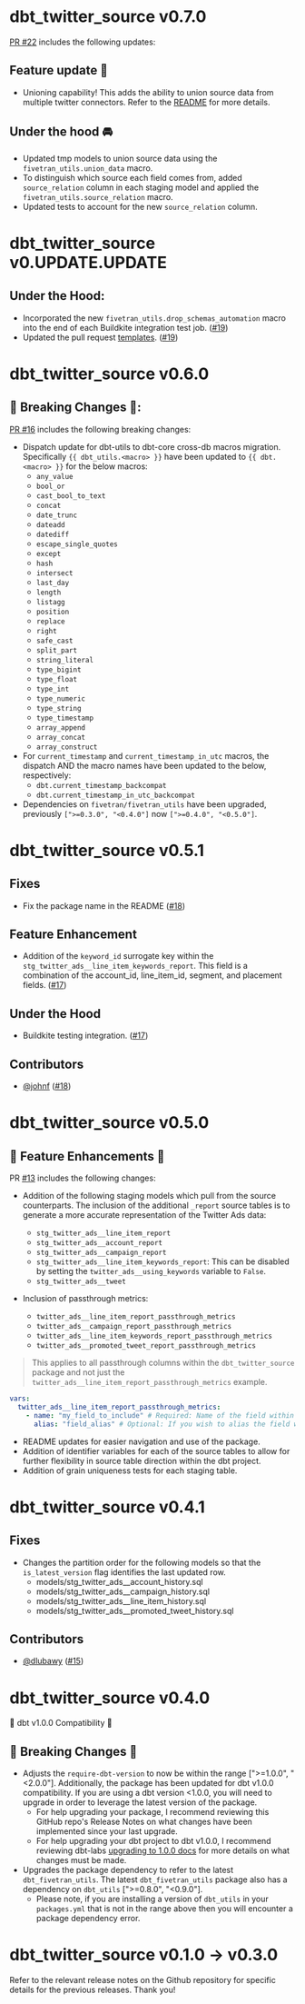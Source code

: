 # dbt_twitter_source v0.7.0
[PR #22](https://github.com/fivetran/dbt_twitter_source/pull/22) includes the following updates:
## Feature update 🎉
- Unioning capability! This adds the ability to union source data from multiple twitter connectors. Refer to the [README](https://github.com/fivetran/dbt_twitter_source/blob/main/README.md) for more details.

## Under the hood 🚘
- Updated tmp models to union source data using the `fivetran_utils.union_data` macro. 
- To distinguish which source each field comes from, added `source_relation` column in each staging model and applied the `fivetran_utils.source_relation` macro.
- Updated tests to account for the new `source_relation` column.

# dbt_twitter_source v0.UPDATE.UPDATE

## Under the Hood:
- Incorporated the new `fivetran_utils.drop_schemas_automation` macro into the end of each Buildkite integration test job. ([#19](https://github.com/fivetran/dbt_twitter_source/pull/19))
- Updated the pull request [templates](/.github). ([#19](https://github.com/fivetran/dbt_twitter_source/pull/19))
# dbt_twitter_source v0.6.0

## 🚨 Breaking Changes 🚨:
[PR #16](https://github.com/fivetran/dbt_twitter_source/pull/16) includes the following breaking changes:
- Dispatch update for dbt-utils to dbt-core cross-db macros migration. Specifically `{{ dbt_utils.<macro> }}` have been updated to `{{ dbt.<macro> }}` for the below macros:
    - `any_value`
    - `bool_or`
    - `cast_bool_to_text`
    - `concat`
    - `date_trunc`
    - `dateadd`
    - `datediff`
    - `escape_single_quotes`
    - `except`
    - `hash`
    - `intersect`
    - `last_day`
    - `length`
    - `listagg`
    - `position`
    - `replace`
    - `right`
    - `safe_cast`
    - `split_part`
    - `string_literal`
    - `type_bigint`
    - `type_float`
    - `type_int`
    - `type_numeric`
    - `type_string`
    - `type_timestamp`
    - `array_append`
    - `array_concat`
    - `array_construct`
- For `current_timestamp` and `current_timestamp_in_utc` macros, the dispatch AND the macro names have been updated to the below, respectively:
    - `dbt.current_timestamp_backcompat`
    - `dbt.current_timestamp_in_utc_backcompat`
- Dependencies on `fivetran/fivetran_utils` have been upgraded, previously `[">=0.3.0", "<0.4.0"]` now `[">=0.4.0", "<0.5.0"]`.


# dbt_twitter_source v0.5.1

## Fixes
- Fix the package name in the README ([#18](https://github.com/fivetran/dbt_twitter_source/pull/18))

## Feature Enhancement
- Addition of the `keyword_id` surrogate key within the `stg_twitter_ads__line_item_keywords_report`. This field is a combination of the account_id, line_item_id, segment, and placement fields. ([#17](https://github.com/fivetran/dbt_twitter_source/pull/17))

## Under the Hood
- Buildkite testing integration. ([#17](https://github.com/fivetran/dbt_twitter_source/pull/17))

## Contributors
- [@johnf](https://github.com/johnf) ([#18](https://github.com/fivetran/dbt_twitter_source/pull/18))


# dbt_twitter_source v0.5.0

## 🎉 Feature Enhancements 🎉
PR [#13](https://github.com/fivetran/dbt_twitter_source/pull/13) includes the following changes:
- Addition of the following staging models which pull from the source counterparts. The inclusion of the additional `_report` source tables is to generate a more accurate representation of the Twitter Ads data:
  - `stg_twitter_ads__line_item_report`
  - `stg_twitter_ads__account_report`
  - `stg_twitter_ads__campaign_report`
  - `stg_twitter_ads__line_item_keywords_report`: This can be disabled by setting the `twitter_ads__using_keywords` variable to `False`.
  - `stg_twitter_ads__tweet`

- Inclusion of passthrough metrics:
  - `twitter_ads__line_item_report_passthrough_metrics`
  - `twitter_ads__campaign_report_passthrough_metrics`
  - `twitter_ads__line_item_keywords_report_passthrough_metrics`
  - `twitter_ads__promoted_tweet_report_passthrough_metrics`
> This applies to all passthrough columns within the `dbt_twitter_source` package and not just the `twitter_ads__line_item_report_passthrough_metrics` example.
```yml
vars:
  twitter_ads__line_item_report_passthrough_metrics:
    - name: "my_field_to_include" # Required: Name of the field within the source.
      alias: "field_alias" # Optional: If you wish to alias the field within the staging model.
```

- README updates for easier navigation and use of the package.
- Addition of identifier variables for each of the source tables to allow for further flexibility in source table direction within the dbt project.
- Addition of grain uniqueness tests for each staging table.

# dbt_twitter_source v0.4.1
## Fixes
- Changes the partition order for the following models so that the `is_latest_version` flag identifies the last updated row.
  - models/stg_twitter_ads__account_history.sql
  - models/stg_twitter_ads__campaign_history.sql
  - models/stg_twitter_ads__line_item_history.sql
  - models/stg_twitter_ads__promoted_tweet_history.sql
## Contributors
- [@dlubawy](https://github.com/dlubawy) ([#15](https://github.com/fivetran/dbt_twitter_source/pull/15))


# dbt_twitter_source v0.4.0
🎉 dbt v1.0.0 Compatibility 🎉
## 🚨 Breaking Changes 🚨
- Adjusts the `require-dbt-version` to now be within the range [">=1.0.0", "<2.0.0"]. Additionally, the package has been updated for dbt v1.0.0 compatibility. If you are using a dbt version <1.0.0, you will need to upgrade in order to leverage the latest version of the package.
  - For help upgrading your package, I recommend reviewing this GitHub repo's Release Notes on what changes have been implemented since your last upgrade.
  - For help upgrading your dbt project to dbt v1.0.0, I recommend reviewing dbt-labs [upgrading to 1.0.0 docs](https://docs.getdbt.com/docs/guides/migration-guide/upgrading-to-1-0-0) for more details on what changes must be made.
- Upgrades the package dependency to refer to the latest `dbt_fivetran_utils`. The latest `dbt_fivetran_utils` package also has a dependency on `dbt_utils` [">=0.8.0", "<0.9.0"].
  - Please note, if you are installing a version of `dbt_utils` in your `packages.yml` that is not in the range above then you will encounter a package dependency error.

# dbt_twitter_source v0.1.0 -> v0.3.0
Refer to the relevant release notes on the Github repository for specific details for the previous releases. Thank you!
